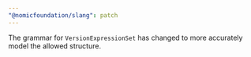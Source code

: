 ```yaml
---
"@nomicfoundation/slang": patch
---
```


The grammar for `VersionExpressionSet` has changed to more accurately model the allowed structure.
